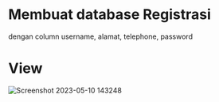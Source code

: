 # Membuat database Registrasi 
dengan column username, alamat, telephone, password
# View
![Screenshot 2023-05-10 143248](https://github.com/PKLProject/ERPFinance/assets/107673415/f1b8d248-15f4-4ffe-ba55-c9e5002b75f8)

